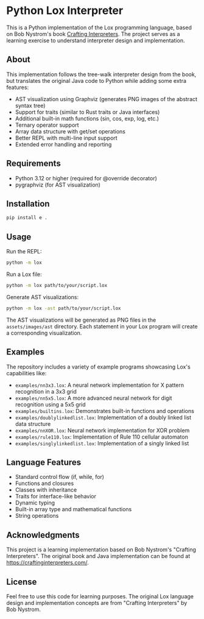 # Python Lox Interpreter

This is a Python implementation of the Lox programming language, based on Bob Nystrom's book [Crafting Interpreters](https://craftinginterpreters.com/). The project serves as a learning exercise to understand interpreter design and implementation.

## About

This implementation follows the tree-walk interpreter design from the book, but translates the original Java code to Python while adding some extra features:

- AST visualization using Graphviz (generates PNG images of the abstract syntax tree)
- Support for traits (similar to Rust traits or Java interfaces)
- Additional built-in math functions (sin, cos, exp, log, etc.)
- Ternary operator support
- Array data structure with get/set operations
- Better REPL with multi-line input support
- Extended error handling and reporting

## Requirements

- Python 3.12 or higher (required for @override decorator)
- pygraphviz (for AST visualization)

## Installation

```bash
pip install e .
```

## Usage

Run the REPL:
```bash
python -m lox
```

Run a Lox file:
```bash
python -m lox path/to/your/script.lox
```

Generate AST visualizations:
```bash
python -m lox -ast path/to/your/script.lox
```

The AST visualizations will be generated as PNG files in the `assets/images/ast` directory. Each statement in your Lox program will create a corresponding visualization.

## Examples

The repository includes a variety of example programs showcasing Lox's capabilities like:

- `examples/nn3x3.lox`: A neural network implementation for X pattern recognition in a 3x3 grid
- `examples/nn5x5.lox`: A more advanced neural network for digit recognition using a 5x5 grid
- `examples/builtins.lox`: Demonstrates built-in functions and operations
- `examples/doublylinkedlist.lox`: Implementation of a doubly linked list data structure
- `examples/nnXOR.lox`: Neural network implementation for XOR problem
- `examples/rule110.lox`: Implementation of Rule 110 cellular automaton
- `examples/singlylinkedlist.lox`: Implementation of a singly linked list

## Language Features

- Standard control flow (if, while, for)
- Functions and closures
- Classes with inheritance
- Traits for interface-like behavior
- Dynamic typing
- Built-in array type and mathematical functions
- String operations

## Acknowledgments

This project is a learning implementation based on Bob Nystrom's "Crafting Interpreters". The original book and Java implementation can be found at https://craftinginterpreters.com/.

## License

Feel free to use this code for learning purposes. The original Lox language design and implementation concepts are from "Crafting Interpreters" by Bob Nystrom.